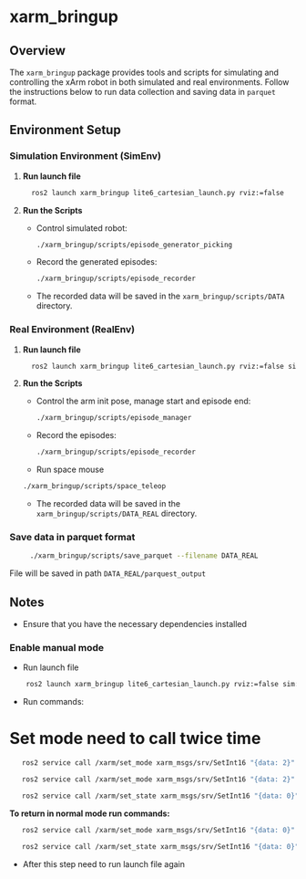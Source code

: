 # xarm_bringup

## Overview

The `xarm_bringup` package provides tools and scripts for simulating and controlling the xArm robot in both simulated and real environments. Follow the instructions below to run data collection and saving data in `parquet` format.

## Environment Setup

### Simulation Environment (SimEnv)
1. **Run launch file**
    ```sh
      ros2 launch xarm_bringup lite6_cartesian_launch.py rviz:=false

    ```
2. **Run the Scripts**

   - Control simulated robot:

     ```sh
     ./xarm_bringup/scripts/episode_generator_picking
     ```

   - Record the generated episodes:

     ```sh
     ./xarm_bringup/scripts/episode_recorder
     ```

   - The recorded data will be saved in the `xarm_bringup/scripts/DATA` directory.

### Real Environment (RealEnv)

1. **Run launch file**
    ```sh
      ros2 launch xarm_bringup lite6_cartesian_launch.py rviz:=false sim:=false

    ```

2. **Run the Scripts**
   - Control the arm init pose, manage start and episode end:

     ```sh
     ./xarm_bringup/scripts/episode_manager
     ```

   - Record the episodes:

     ```sh
     ./xarm_bringup/scripts/episode_recorder
     ```

    - Run space mouse
     ```sh
     ./xarm_bringup/scripts/space_teleop
     ```

   - The recorded data will be saved in the `xarm_bringup/scripts/DATA_REAL` directory.


### Save data in parquet format
```sh
     ./xarm_bringup/scripts/save_parquet --filename DATA_REAL
```
File will be saved in path `DATA_REAL/parquest_output`

## Notes

- Ensure that you have the necessary dependencies installed


### Enable manual mode

- Run launch file
```sh
    ros2 launch xarm_bringup lite6_cartesian_launch.py rviz:=false sim:=false
```

- Run commands:

# Set mode need to call twice time

   ```sh
      ros2 service call /xarm/set_mode xarm_msgs/srv/SetInt16 "{data: 2}"
   ```

   ```sh
      ros2 service call /xarm/set_mode xarm_msgs/srv/SetInt16 "{data: 2}"
   ```

   ```sh
      ros2 service call /xarm/set_state xarm_msgs/srv/SetInt16 "{data: 0}"
   ```

**To return in normal mode run commands:**

   ```sh
      ros2 service call /xarm/set_mode xarm_msgs/srv/SetInt16 "{data: 0}"
   ```

   ```sh
      ros2 service call /xarm/set_state xarm_msgs/srv/SetInt16 "{data: 0}"
   ```
   - After this step need to run launch file again

